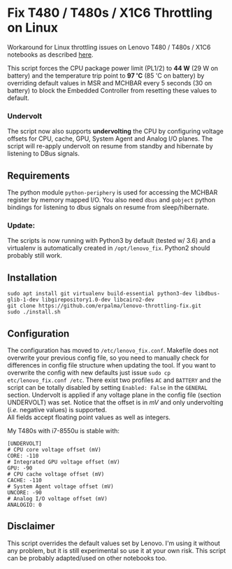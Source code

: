 # Fix T480 / T480s / X1C6 Throttling on Linux
Workaround for Linux throttling issues on Lenovo T480 / T480s / X1C6 notebooks as described [here](https://www.reddit.com/r/thinkpad/comments/870u0a/t480s_linux_throttling_bug/).

This script forces the CPU package power limit (PL1/2) to **44 W** (29 W on battery) and the temperature trip point to **97 'C** (85 'C on battery) by overriding default values in MSR and MCHBAR every 5 seconds (30 on battery) to block the Embedded Controller from resetting these values to default.

### Undervolt
The script now also supports **undervolting** the CPU by configuring voltage offsets for CPU, cache, GPU, System Agent and Analog I/O planes. The script will re-apply undervolt on resume from standby and hibernate by listening to DBus signals.

## Requirements
The python module `python-periphery` is used for accessing the MCHBAR register by memory mapped I/O. You also need `dbus` and `gobject` python bindings for listening to dbus signals on resume from sleep/hibernate.

### Update:
The scripts is now running with Python3 by default (tested w/ 3.6) and a virtualenv is automatically created in `/opt/lenovo_fix`. Python2 should probably still work.

## Installation
```
sudo apt install git virtualenv build-essential python3-dev libdbus-glib-1-dev libgirepository1.0-dev libcairo2-dev
git clone https://github.com/erpalma/lenovo-throttling-fix.git
sudo ./install.sh
```

## Configuration
The configuration has moved to `/etc/lenovo_fix.conf`. Makefile does not overwrite your previous config file, so you need to manually check for differences in config file structure when updating the tool. If you want to overwrite the config with new defaults just issue `sudo cp etc/lenovo_fix.conf /etc`. There exist two profiles `AC` and `BATTERY` and the script can be totally disabled by setting `Enabled: False` in the `GENERAL` section. Undervolt is applied if any voltage plane in the config file (section UNDERVOLT) was set. Notice that the offset is in *mV* and only undervolting (*i.e.* negative values) is supported.  
All fields accept floating point values as well as integers. 

My T480s with i7-8550u is stable with:
```
[UNDERVOLT]
# CPU core voltage offset (mV)
CORE: -110
# Integrated GPU voltage offset (mV)
GPU: -90
# CPU cache voltage offset (mV)
CACHE: -110
# System Agent voltage offset (mV)
UNCORE: -90
# Analog I/O voltage offset (mV)
ANALOGIO: 0
```

## Disclaimer
This script overrides the default values set by Lenovo. I'm using it without any problem, but it is still experimental so use it at your own risk. This script can be probably adapted/used on other notebooks too.
